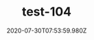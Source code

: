 ---
title: test-104
date: 2020-07-30T07:53:59.980Z
banner_subcontent: asdfsf
category: Personal stories
focus: Improving workplace culture
role: HR professional
organisation_size: Medium (50-249 employees)
industry: Government & Public Agencies
content: Lorem ipsum dolor sit amet, consectetur adipiscing elit, sed do eiusmod tempor incididunt ut labore et dolore magna aliqua. Ut enim ad minim veniam, quis nostrud exercitation ullamco laboris nisi ut aliquip ex ea commodo consequat. Duis aute irure dolor in reprehenderit in voluptate velit esse cillum dolore eu fugiat nulla pariatur. Excepteur sint occaecat cupidatat non proident, sunt in culpa qui officia deserunt mollit anim id est laborum.
---